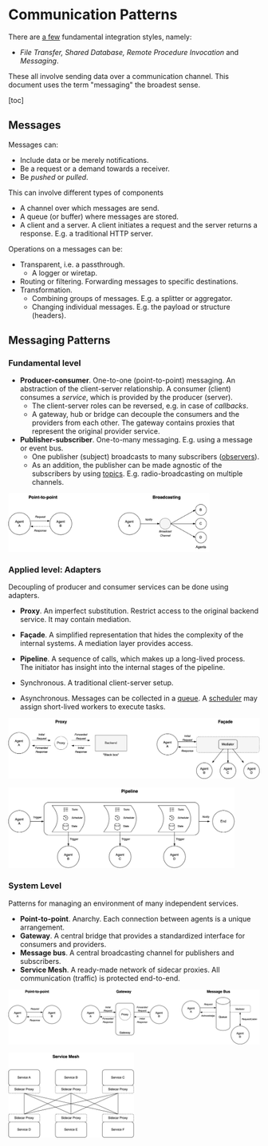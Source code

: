 # Communication Patterns

There are [a few](https://en.wikipedia.org/wiki/Enterprise_Integration_Patterns) fundamental integration styles, namely:

- *File Transfer, Shared Database, Remote Procedure Invocation* and *Messaging*.

These all involve sending data over a communication channel. This document uses the term "messaging" the broadest sense.

[toc]

## Messages

Messages can:

- Include data or be merely notifications.
- Be a request or a demand towards a receiver.
- Be *pushed* or *pulled*.

This can involve different types of components

- A channel over which messages are send.
- A queue (or buffer) where messages are stored.
- A client and a server. A client initiates a request and the server returns a response. E.g. a traditional HTTP server.

Operations on a messages can be:

- Transparent, i.e. a passthrough.
  - A logger or wiretap.
- Routing or filtering. Forwarding messages to specific destinations.
- Transformation.
  - Combining groups of messages. E.g. a splitter or aggregator.
  - Changing individual messages. E.g. the payload or structure (headers).

## Messaging Patterns

### Fundamental level

- **Producer-consumer**. One-to-one (point-to-point) messaging. An abstraction of the client-server relationship. A consumer (client) consumes a *service*, which is provided by the producer (server).
  - The client-server roles can be reversed, e.g. in case of *callbacks*.
  - A gateway, hub or bridge can decouple the consumers and the providers from each other. The gateway contains proxies that represent the original provider service.
- **Publisher-subscriber**. One-to-many messaging. E.g. using a message or event bus.
  - One publisher (subject) broadcasts to many subscribers ([observers](https://en.wikipedia.org/wiki/Observer_pattern)).
  - As an addition, the publisher can be made agnostic of the subscribers by using [topics](https://en.wikipedia.org/wiki/Publish%E2%80%93subscribe_pattern). E.g. radio-broadcasting on multiple channels.

<img src="../img/communication-patterns-broadcasting.png" alt="communication-patterns-broadcasting" style="width:80%;" />

### Applied level: Adapters

Decoupling of producer and consumer services can be done using adapters.

- **Proxy**. An imperfect substitution. Restrict access to the original backend service. It may contain mediation.

- **Façade**. A simplified representation that hides the complexity of the internal systems. A mediation layer provides access.

- **Pipeline**. A sequence of calls, which makes up a long-lived process. The initiator has insight into the internal stages of the pipeline.
- Synchronous. A traditional client-server setup.
  
- Asynchronous. Messages can be collected in a [queue](https://en.wikipedia.org/wiki/Message_queue). A [scheduler](https://en.wikipedia.org/wiki/Scheduling_(computing)) may assign short-lived workers to execute tasks.

![communication-patterns-applied](../img/communication-patterns-applied.png)

<img src="../img/pipeline-pattern.png" alt="pipeline-pattern" style="width:90%;" />

### System Level

Patterns for managing an environment of many independent services.

- **Point-to-point**. Anarchy. Each connection between agents is a unique arrangement.
- **Gateway**. A central bridge that provides a standardized interface for consumers and providers.
- **Message bus**. A central broadcasting channel for publishers and subscribers.
- **Service Mesh**. A ready-made network of sidecar proxies. All communication (traffic) is protected end-to-end.

![communication-patterns-messaging](../img/communication-patterns-messaging.png)

<img src="../img/service-mesh.png" alt="service-mesh" style="width:50%;" />

